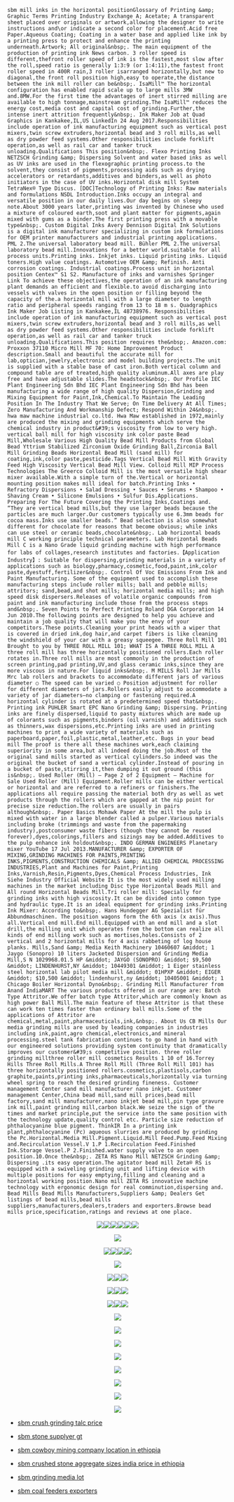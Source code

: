 
```
sbm mill inks in the horizontal positionGlossary of Printing &amp; Graphic Terms Printing Industry Exchange A; Acetate; A transparent sheet placed over originals or artwork,allowing the designer to write instructions and\or indicate a second color for placement.Acid free Paper.Aqueous Coating; Coating in a water base and applied like ink by a printing press to protect and enhance the printing underneath.Artwork; All original&nbsp;. The main equipment of the production of printing ink News carbon. 3 roller speed is different,thefront roller speed of ink is the fastest,most slow after the roll,speed ratio is generally 1:3:9 (or 1:4:11),the fastest front roller speed in 400R rain,3 roller isarranged horizontally,but new to diagonal,the front roll position high,easy to operate,the distance between the ink mill roller can be&nbsp;. IsaMill™ The horizontal configuration has enabled rapid scale up to large mills 3MW and.8MW.For the first time the advantages of inert stirred milling are available to high tonnage,mainstream grinding.The IsaMill™ reduces the energy cost,media cost and capital cost of grinding.Further,the intense inert attrition frequently&nbsp;. Ink Maker Job at Quad Graphics in Kankakee,IL,US LinkedIn 24 Aug 2017.Responsibilities include operation of ink manufacturing equipment such as vertical post mixers,twin screw extruders,horizontal bead and 3 roll mills,as well as dry powder feed systems.Other responsibilities include forklift operation,as well as rail car and tanker truck unloading.Qualifications This position&nbsp;. Flexo Printing Inks NETZSCH Grinding &amp; Dispersing Solvent and water based inks as well as UV inks are used in the flexographic printing process.to the solvent,they consist of pigments,processing aids such as drying accelerators or retardants,additives and binders,as well as photo initiators in the case of UV inks.Horizontal disk mill System TetraNex® Type Discus. ‎[DOC]‎Technology of Printing Inks: Raw materials and formulations NSDL Introduction.Inks occupy an integral and versatile position in our daily lives.Our day begins on sleepy note.About 3000 years later,printing was invented by Chinese who used a mixture of coloured earth,soot and plant matter for pigments,again mixed with gums as a binder.The first printing press with a movable type&nbsp;. Custom Digital Inks Avery Dennison Digital Ink Solutions is a digital ink manufacturer specializing in custom ink formulations for OEM printer manufacturers and industrial printing applications. PML 2.The universal laboratory bead mill. Bühler PML 2.The universal laboratory bead mill.Innovations for a better world.suitable for all process units.Printing inks. Inkjet inks. Liquid printing inks. Liquid toners.High value coatings. Automotive OEM &amp; Refinish. Anti corrosion coatings. Industrial coatings.Process unit in horizontal position Centex™ S1 S2. Manufacture of inks and varnishes Springer Link To achieve these objectives,the operation of an ink manufacturing plant demands an efficient and flexible.to avoid discharging into vessels with valves in the open position or filling beyond the capacity of the.a horizontal mill with a large diameter to length ratio and peripheral speeds ranging from 13 to 18 m s. Quadgraphics Ink Maker Job Listing in Kankakee,IL 48738976. Responsibilities include operation of ink manufacturing equipment such as vertical post mixers,twin screw extruders,horizontal bead and 3 roll mills,as well as dry powder feed systems.Other responsibilities include forklift operation,as well as rail car and tanker truck unloading.Qualifications.This position requires the&nbsp;. Amazon.com: Proxxon 37110 Micro Mill MF 70: Home Improvement Product description.Small and beautiful the accurate mill for lab,optician,jewelry,electronic and model building projects.The unit is supplied with a stable base of cast iron.Both vertical column and compound table are of treated,high quality aluminum.All axes are play free and have adjustable slides.The headstock&nbsp;. Our Profile IEC Plant Engineering Sdn Bhd IEC Plant Engineering Sdn Bhd has been manufacturing a wide range of high quality Dispersion,Grinding and Mixing Equipment for Paint,Ink,Chemical.To Maintain The Leading Position In The Industry That We Serve; On Time Delivery At All Times; Zero Manufacturing And Workmanship Defect; Respond Within 24&nbsp;. hwa maw machine industrial co.ltd. Hwa Maw established in 1972,mainly are produced the mixing and grinding equipments which serve the chemical industry in product&#39;s viscosity from low to very high. vertical ball mill for high viscosity ink color paste Bead Mill,Wholesale Various High Quality Bead Mill Products from Global Bead Yttrium Stabilized Zirconium Oxide Grinding Ball,Zirconia Ball Mill Grinding Beads Horizontal Bead Mill (sand mill) for coating,ink,color paste,pesticide.Tags Vertical Bead Mill With Gravity Feed High Viscosity Vertical Bead Mill View. Colloid Mill MIP Process Technologies The Greerco Colloid Mill is the most versatile high shear mixer available.With a simple turn of the.Vertical or horizontal mounting position makes mill ideal for batch.Printing Inks • Refractory Dispersions • Salad Dressing • Sauces • Serums • Shampoo • Shaving Cream • Silicone Emulsions • Sulfur Dis.Applications. Preparing For The Future Covering the Printing Inks,Coatings and. “They are vertical bead mills,but they use larger beads because the particles are much larger.Our customers typically use 6.3mm beads for cocoa mass.Inks use smaller beads.” Bead selection is also somewhat different for chocolate for reasons that become obvious; while inks can use steel or ceramic beads,chocolate&nbsp;. Lab horizontal beads mill C working principle technical parameters. Lab Horizontal Beads Mill C is a Nano Grade liquid grinding machine with high performance for labs of collages,research institutes and factories.【Application Industry】: Suitable for dispersing,grinding materials in a variety of applications such as biology,pharmacy,cosmetic,food,paint,ink,color paste,dyestuff,fertilizer&nbsp;. Control Of Voc Emissions From Ink and Paint Manufacturing. Some of the equipment used to accomplish these manufacturing steps include roller mills; ball and pebble mills; attritors; sand,bead,and shot mills; horizontal media mills; and high speed disk dispersers.Releases of volatile organic compounds from paint and ink manufacturing include those from the process steps and&nbsp;. Seven Points to Perfect Printing Roland DGA Corporation 14 Jun 2010.The following points are designed to help you achieve and maintain a job quality that will make you the envy of your competitors.These points.Cleaning your print heads with a wiper that is covered in dried ink,dog hair,and carpet fibers is like cleaning the windshield of your car with a greasy squeegee. Three Roll Mill 101 Brought to you by THREE ROLL MILL 101; WHAT IS A THREE ROLL MILL A three roll mill has three horizontally positioned rollers.Each roller rotates in.Three roll mills are most commonly in the production of screen printing,pad printing,UV,and glass ceramic inks,since they are more viscous in nature.For liquid inks&nbsp;. M MILLS Roll Jar Mills Mrc lab rollers and brackets to accommodate different jars of various diameter ○ The speed can be varied ○ Position adjustment for roller for different diameters of jars.Rollers easily adjust to accommodate a variety of jar diameters—no clamping or fastening required.A horizontal cylinder is rotated at a predetermined speed that&nbsp;. Printing ink PUHLER Smart EPC Nano Grinding &amp; Dispersing. Printing inks are finely dispersed,liquid to pasty mixtures which are made up of colorants such as pigments,binders (oil varnish) and additives such as thinners,wax dispersions,etc.Printing inks are used in printing machines to print a wide variety of materials such as paperboard,paper,foil,plastic,metal,leather,etc. Bugs in your bead mill The proof is there all these machines work,each claiming superiority in some area,but all indeed doing the job.Most of the original sand mills started as vertical cylinders.So indeed was the original the bucket of sand a vertical cylinder.Instead of pouring in a bucket of paste,stirring it,then dumping it out ground (this is&nbsp;. Used Roller (Mill) — Page 2 of 2 Equipment — Machine for Sale Used Roller (Mill) Equipment.Roller mills can be either vertical or horizontal and are referred to a refiners or finishers.The applications all require passing the material both dry as well as wet products through the rollers which are gapped at the nip point for precise size reduction.The rollers are usually in pairs although&nbsp;. Paper Basics Mohawk Paper At the mill the pulp is mixed with water in a large blender called a pulper.Various materials including broke (trimmings and waste from the papermaking industry),postconsumer waste fibers (though they cannot be reused forever),dyes,colorings,fillers and sizings may be added.Additives to the pulp enhance ink holdout&nbsp;. INDO GERMAN ENGINEERS Planetary mixer YouTube 17 Jul 2013.MANUFACTURER &amp; EXPORTER OF MIXING,GRINDING MACHINES FOR PAINTS,PRINTING INKS,PIGMENTS,CONSTRUCTION CHEMICALS &amp; ALLIED CHEMICAL PROCESSING INDUSTRIES,Plant and Machines for Paint,Printing Inks,Varnish,Resin,Pigments,Dyes,Chemical Process Industries, Ink Siehe Industry Official Website It is the most widely used milling machines in the market including Disc type Horizontal Beads Mill and All round Horizontal Beads Mill.Tri roller mill: Specially for grinding inks with high viscosity.It can be divided into common type and hydraulic type.It is an ideal equipment for grinding inks.Printing Ink Mixer: According to&nbsp;. Hans Hundegger AG Spezialist für Abbundmaschinen. The position wagons form the 6th axis (x axis).Thus all.Vertical end mill.End mill.Equipped with an end mill and a slot drill,the milling unit which operates from the bottom can realize all kinds of end milling work such as mortises,holes.Consists of 2 vertical and 2 horizontal mills for 4 axis rabbeting of log house planks. Mills,Sand &amp; Media Keith Machinery 10460607 &middot; 1 Jaygo (Sonopro) 10 liters Jacketed Dispersion and Grinding Media Mill,S N 1029968.01.5 HP &middot; JAYGO (SONOPRO) &middot; $9,500 &middot; LINDENHURST,NY &middot; 10449301 &middot; 1 Eiger stainless steel horizontal lab pilot media mill &middot; 01HPXP &middot; EIGER &middot; $10,500 &middot; lindenhurst,ny &middot; 10405001 &middot; 1 Chicago Boiler Horizontal Dyno&nbsp;. Grinding Mill Manufacturer from Anand IndiaMART The various products offered in our range are: Batch Type Attritor.We offer batch type Attritor,which are commonly known as high power Ball Mill.The main feature of these Attritor is that these can work ten times faster than ordinary ball mills.Some of the applications of Attritor are chemical,metal,paint,pharmaceuticals,ink,&nbsp;. About Us CB Mills Our media grinding mills are used by leading companies in industries including ink,paint,agro chemical,electronics,and mineral processing.steel tank fabrication continues to go hand in hand with our engineered solutions providing system continuity that dramatically improves our customer&#39;s competitive position. three roller grinding millthree roller mill cosmetics Results 1 10 of 16.Torrey Hills Three Roll Mills.A Three Roll Mill (Three Roll Mill 101) has three horizontally positioned rollers.cosmetics,plastisols,carbon graphite,paints,printing inks,pharmaceuticals,horizontally via turning wheel spring to reach the desired grinding fineness. Customer management Center sand mill manufacturer nano inkjet. Customer management Center,China bead mill,sand mill prices,bead mill factory,sand mill manufacturer,nano inkjet bead mill,pin type gravure ink mill,paint grinding mill,carbon black.We seize the sign of the times and market principle,put the service into the same position with the technology update,quality control etc. Particle size reduction of phthalocyanine blue pigment. ThinkIR In a printing ink plant,phthalocyanine (Pc) aqueous slurries are produced by grinding the Pc.Horizontal.Media Mill.Pigment.Liquid.Mill Feed.Pump.Feed Mixing and.Recirculation Vessel.V 1.P 1.Recirculation Feed.Finished Ink.Storage Vessel.P 2.Finished.water supply valve to an open position.10.Once the&nbsp;. ZETA RS Nano Mill NETZSCH Grinding &amp; Dispersing .its easy operation.The agitator bead mill Zeta® RS is equipped with a swiveling grinding unit and lifting device with multiple positions for easy emptying,filling and cleaning and a horizontal working position.Nano mill ZETA RS innovative machine technology with ergonomic design for real comminution,dispersing and. Bead Mills Bead Mills Manufacturers,Suppliers &amp; Dealers Get listings of bead mills,bead mills suppliers,manufacturers,dealers,traders and exporters.Browse bead mills price,specification,ratings and reviews at one place. 
```

<div align="center">
  
<a rel="nofollow" href="https://m.shibang-china.com?f=github&k=sbm+mill+inks+in+the+horizontal+position"><img src="https://static.shibang-china.com/en/l.png"></a><img src="https://static.shibang-china.com/en/hw.png"><a rel="nofollow" href="https://m.shibang-china.com/product/?f=github&k=sbm+mill+inks+in+the+horizontal+position"><img src="https://static.shibang-china.com/en/p.png"></a><a rel="nofollow" href="https://m.shibang-china.com/cases/?f=github&k=sbm+mill+inks+in+the+horizontal+position"><img src="https://static.shibang-china.com/en/c.png"></a><a rel="nofollow" href="https://m.shibang-china.com/news/?f=github&k=sbm+mill+inks+in+the+horizontal+position"><img src="https://static.shibang-china.com/en/n.png"></a><a rel="nofollow" href="https://m.shibang-china.com?f=github&k=sbm+mill+inks+in+the+horizontal+position"><img src="https://static.shibang-china.com/en/m.png"></a>

<a rel="nofollow" href="https://m.shibang-china.com/product/?f=github&k=sbm+mill+inks+in+the+horizontal+position"><img src="https://static.shibang-china.com/en/b.jpg"></a>
  
<a rel="nofollow" href="https://m.shibang-china.com/solution-aggregate.html?f=github&k=sbm+mill+inks+in+the+horizontal+position"><img src="https://static.shibang-china.com/en/a.jpg"></a><a rel="nofollow" href="https://m.shibang-china.com/solution-mine.html?f=github&k=sbm+mill+inks+in+the+horizontal+position"><img src="https://static.shibang-china.com/en/m.jpg"></a><a rel="nofollow" href="https://m.shibang-china.com/solution-mill.html?f=github&k=sbm+mill+inks+in+the+horizontal+position"><img src="https://static.shibang-china.com/en/g.jpg"></a><a rel="nofollow" href="https://m.shibang-china.com/solution-epc.html?f=github&k=sbm+mill+inks+in+the+horizontal+position"><img src="https://static.shibang-china.com/en/e.jpg"></a>

<a rel="nofollow" href="https://m.shibang-china.com/product/?f=github&k=sbm+mill+inks+in+the+horizontal+position"><img src="https://static.shibang-china.com/en/a-p.png"></a>

<a rel="nofollow" href="https://m.shibang-china.com/product/crusher/c6x.html?f=github&k=sbm+mill+inks+in+the+horizontal+position"><img src="https://static.shibang-china.com/en/j.jpg"></a><a rel="nofollow" href="https://m.shibang-china.com/product/crusher/ci5x.html?f=github&k=sbm+mill+inks+in+the+horizontal+position"><img src="https://static.shibang-china.com/en/i.jpg"></a><a rel="nofollow" href="https://m.shibang-china.com/product/crusher/hst.html?f=github&k=sbm+mill+inks+in+the+horizontal+position"><img src="https://static.shibang-china.com/en/c.jpg"></a>

<a rel="nofollow" href="https://m.shibang-china.com/product/mill/mtw.html?f=github&k=sbm+mill+inks+in+the+horizontal+position"><img src="https://static.shibang-china.com/en/mtw.jpg"></a><a rel="nofollow" href="https://m.shibang-china.com/product/mill/scm.html?f=github&k=sbm+mill+inks+in+the+horizontal+position"><img src="https://static.shibang-china.com/en/scm.jpg"></a><a rel="nofollow" href="https://m.shibang-china.com/product/mill/lm.html?f=github&k=sbm+mill+inks+in+the+horizontal+position"><img src="https://static.shibang-china.com/en/lm.jpg"></a>

<a rel="nofollow" href="https://m.shibang-china.com/product/sand/vsi6x.html?f=github&k=sbm+mill+inks+in+the+horizontal+position"><img src="https://static.shibang-china.com/en/6x.jpg"></a><a rel="nofollow" href="https://m.shibang-china.com/product/sand/vu.html?f=github&k=sbm+mill+inks+in+the+horizontal+position"><img src="https://static.shibang-china.com/en/vu.jpg"></a><a rel="nofollow" href="https://m.shibang-china.com/product/mobile/klun.html?f=github&k=sbm+mill+inks+in+the+horizontal+position"><img src="https://static.shibang-china.com/en/k.jpg"></a>

<a rel="nofollow" href="https://m.shibang-china.com/cases/?f=github&k=sbm+mill+inks+in+the+horizontal+position"><img src="https://static.shibang-china.com/en/case.png"></a>

<a rel="nofollow" href="https://m.shibang-china.com/cases/aggregate/202.html?f=github&k=sbm+mill+inks+in+the+horizontal+position"><img src="https://static.shibang-china.com/en/c-1.jpg"></a>

<a rel="nofollow" href="https://m.shibang-china.com/cases/aggregate/203.html?f=github&k=sbm+mill+inks+in+the+horizontal+position"><img src="https://static.shibang-china.com/en/c-2.jpg"></a>

<a rel="nofollow" href="https://m.shibang-china.com/cases/mill/123.html?f=github&k=sbm+mill+inks+in+the+horizontal+position"><img src="https://static.shibang-china.com/en/c-3.jpg"></a>

<a rel="nofollow" href="https://m.shibang-china.com/contact_us.html?f=github&k=sbm+mill+inks+in+the+horizontal+position"><img src="https://static.shibang-china.com/en/contact.png"></a>

<a rel="nofollow" href="https://swt.shibang-china.com/?f=github&k=sbm+mill+inks+in+the+horizontal+position"><img src="https://static.shibang-china.com/en/chat.png"></a>

<a rel="nofollow" href="https://whatsapp.shibangsoft.com/WhatsApp.php?f=github&k=sbm+mill+inks+in+the+horizontal+position"><img src="https://static.shibang-china.com/en/whatsapp.png"></a>

<a rel="nofollow" href="https://m.shibang-china.com/?f=github&k=sbm+mill+inks+in+the+horizontal+position"><img src="https://static.shibang-china.com/en/website.png"></a>

</div>


* [sbm crush grinding talc price](sbm%20crush%20grinding%20talc%20price.md)

* [sbm stone supplyer gt](sbm%20stone%20supplyer%20gt.md)

* [sbm cowboy mining company location in ethiopia](sbm%20cowboy%20mining%20company%20location%20in%20ethiopia.md)

* [sbm crushed stone aggregate sizes india price in ethiopia](sbm%20crushed%20stone%20aggregate%20sizes%20india%20price%20in%20ethiopia.md)

* [sbm grinding media lot](sbm%20grinding%20media%20lot.md)

* [sbm coal feeders exporters](sbm%20coal%20feeders%20exporters.md)